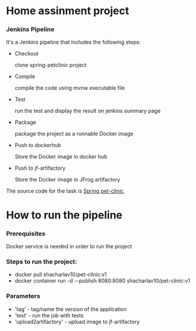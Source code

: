 # Home assinment project
### Jenkins Pipeline
It's a Jenkins pipeline that includes the following steps:
* Checkout
   
   clone spring-petclinic project 
* Compile
   
   compile the code using mvnw executable file 
* Test
   
  run the test and display the result on jenkins summary page
* Package
  
  package the project as a runnable Docker image
* Push to dockerhub
   
   Store the Docker image in docker hub
* Push to jf-artifactory
   
   Store the Docker image in JFrog artifactory

The source code for the task is [Spring pet-clinic](https://github.com/spring-projects/spring-petclinic).

# How to run the pipeline
### Prerequisites
Docker service is needed in order to run the project

### Steps to run the project:
* docker pull shacharlav10/pet-clinic:v1
* docker container run -d --publish 8080:8080 shacharlav10/pet-clinic:v1



### Parameters
* 'tag' - tag/name the version of the application 
* 'test' - run the job with tests
* 'upload2artifactory' - upload image to jf-artifactory
